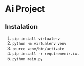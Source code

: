 # Ai Project

## Instalation

1. `pip install virtualenv`
1. `python -m virtualenv venv`
1. `source venv/bin/activate`
1. `pip install -r requirements.txt`
1. `python main.py`
